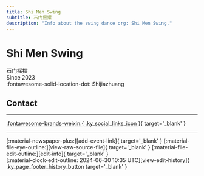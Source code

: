 ```yaml
---
title: Shi Men Swing
subtitle: 石门摇摆
description: "Info about the swing dance org: Shi Men Swing."
---
```


# Shi Men Swing

石门摇摆  
Since 2023  
:fontawesome-solid-location-dot: Shijiazhuang  


## Contact


---

 [:fontawesome-brands-weixin:{ .ky_social_links_icon }](# "石门摇摆Swing"){ target='_blank' }

---

<div class="ky_page_footer" markdown>
<div class="ky_page_footer_trailing" markdown="span">
[:material-newspaper-plus:][add-event-link]{ target='_blank' }
[:material-file-eye-outline:][view-raw-source-file]{ target='_blank' }
[:material-file-edit-outline:][edit-info]{ target='_blank' }
</div>
<div class="ky_page_footer_leading" markdown="span">
[:material-clock-edit-outline: 2024-06-30 10:35 UTC][view-edit-history]{ .ky_page_footer_history_button target='_blank' }
</div>
</div>

[add-event-link]: https://github.com/swingdance/events/issues/new?assignees=&labels=add+event&projects=&template=02-add_entity.yml&title=%5Bcn%5D%20%3CName%3E&region=cn&province=Hebei&city=Shijiazhuang&org_id=shi-men-swing "Add Event"
[view-raw-source-file]: https://github.com/swingdance/orgs/blob/main/cn/shi-men-swing.json "View Raw Source File"
[edit-info]: https://github.com/swingdance/orgs/issues/new?assignees=&labels=update+org&projects=&template=03-update_entity.yml&title=%5Bcn%5D%20Shi%20Men%20Swing&region=cn&id=shi-men-swing&name=Shi%20Men%20Swing "Edit Info"

[view-edit-history]: https://github.com/swingdance/orgs/commits/main/cn/shi-men-swing.json "View Edit History"
